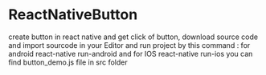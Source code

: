 # ReactNativeButton
create button in react native and get click of button,
download source code and import sourcode in your Editor and run project by this command :
 for android
  react-native run-android 
  and for IOS 
  react-native run-ios 
  you can find button_demo.js file in src folder
